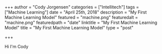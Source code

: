 +++
author = "Cody Jorgensen"
categories = ["Intellitech"]
tags = ["Machine Learning"]
date = "April 25th, 2018"
description = "My First Machine Learning Model"
featured = "machine.png"
featuredalt = "machine.png"
featuredpath = "date"
linktitle = "My First Machine Learning Model"
title = "My First Machine Learning Model"
type = "post"

+++

Hi I'm Cody